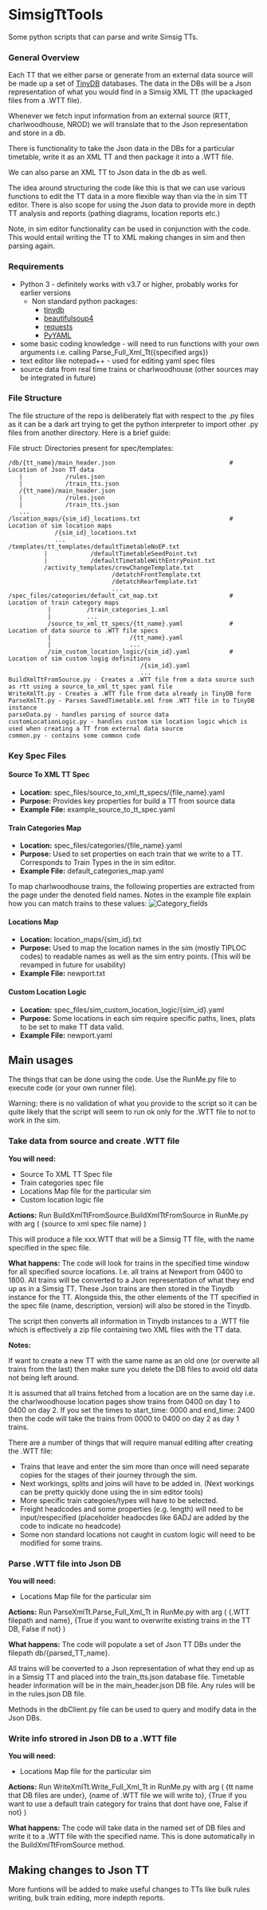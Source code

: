 # SimsigTtTools
Some python scripts that can parse and write Simsig TTs.

### General Overview
Each TT that we either parse or generate from an external data source will be made up a set of [TinyDB](https://tinydb.readthedocs.io/en/latest/getting-started.html) databases. 
The data in the DBs will be a Json representation of what you would find in a Simsig XML TT (the upackaged files from a .WTT file).

Whenever we fetch input information from an external source (RTT, charlwoodhouse, NROD) we will translate that to the Json representation and store in a db.

There is functionality to take the Json data in the DBs for a particular timetable, write it as an XML TT and then package it into a .WTT file.

We can also parse an XML TT to Json data in the db as well.

The idea around structuring the code like this is that we can use various functions to edit the TT data in a more flexible way than via the in sim TT editor.
There is also scope for using the Json data to provide more in depth TT analysis and reports (pathing diagrams, location reports etc.)

Note, in sim editor functionality can be used in conjunction with the code. 
This would entail writing the TT to XML making changes in sim and then parsing again. 

### Requirements 
- Python 3 - definitely works with v3.7 or higher, probably works for earlier versions
    - Non standard python packages:
        - [tinydb](https://tinydb.readthedocs.io/en/latest/getting-started.html)
        - [beautifulsoup4](https://www.crummy.com/software/BeautifulSoup/bs4/doc/)
        - [requests](https://pypi.org/project/requests/)
        - [PyYAML](https://pypi.org/project/PyYAML/)
- some basic coding knowledge - will need to run functions with your own arguments i.e. calling Parse_Full_Xml_Tt({specified args})
- text editor like notepad++ - used for editing yaml spec files
- source data from real time trains or charlwoodhouse (other sources may be integrated in future)

### File Structure

The file structure of the repo is deliberately flat with respect to the .py files as it can be a dark art trying to get the python interpreter to import other .py files from another directory.
Here is a brief guide:

File struct:
Directories present for spec/templates:
```
/db/{tt_name}/main_header.json                                # Location of Json TT data
   |            /rules.json
   |            /train_tts.json 
   /{tt_name}/main_header.json
   |            /rules.json
   |            /train_tts.json
   ...
/location_maps/{sim_id}_locations.txt                         # Location of sim location maps
             /{sim_id}_locations.txt
             ...
/templates/tt_templates/defaultTimetableNoEP.txt
          |            /defaultTimetableSeedPoint.txt
          |            /defaultTimetableWithEntryPoint.txt
          /activity_templates/crewChangeTemplate.txt
                             /detatchFrontTemplate.txt
                             /detatchRearTemplate.txt
                             ...
/spec_files/categories/default_cat_map.txt                    # Location of train category maps
           |          /train_categories_1.xml
           |          ...
           /source_to_xml_tt_specs/{tt_name}.yaml             # Location of data source to .WTT file specs
           |                      /{tt_name}.yaml
           |                      ...
           /sim_custom_location_logic/{sim_id}.yaml           # Location of sim custom logig definitions
                                     /{sim_id}.yaml
                                     ...
BuildXmlTtFromSource.py - Creates a .WTT file from a data source such as rtt using a source_to_xml_tt_spec yaml file
WriteXmlTt.py - Creates a .WTT file from data already in TinyDB form
ParseXmlTt.py - Parses SavedTimetable.xml from .WTT file in to TinyDB instance
parseData.py - handles parsing of source data
customLocationLogic.py - handles custom sim location logic which is used when creating a TT from external data source
common.py - contains some common code
```

### Key Spec Files
#### Source To XML TT Spec
- **Location:** spec_files/source_to_xml_tt_specs/{file_name}.yaml
- **Purpose:** Provides key properties for build a TT from source data
- **Example File:** example_source_to_tt_spec.yaml

#### Train Categories Map
- **Location:** spec_files/categories/{file_name}.yaml
- **Purpose:** Used to set properties on each train that we write to a TT. Corresponds to Train Types in the in sim editor.
- **Example File:** default_categories_map.yaml

To map charlwoodhouse trains, the following properties are extracted from the page under the denoted field names. Notes in the example file explain how you can match trains to these values:
![Category_fields](https://github.com/thejosmeister/SimsigTtTools/blob/master/assorted_files/Category_fields.png)

#### Locations Map
- **Location:** location_maps/{sim_id}.txt
- **Purpose:** Used to map the location names in the sim (mostly TIPLOC codes) to readable names as well as the sim entry points. (This will be revamped in future for usability)
- **Example File:** newport.txt

#### Custom Location Logic
- **Location:** spec_files/sim_custom_location_logic/{sim_id}.yaml
- **Purpose:** Some locations in each sim require specific paths, lines, plats to be set to make TT data valid.
- **Example File:** newport.yaml


## Main usages
The things that can be done using the code. Use the RunMe.py file to execute code (or your own runner file).

Warning: there is no validation of what you provide to the script so it can be quite likely that the script will seem to run ok only for the .WTT file to not to work in the sim.

### Take data from source and create .WTT file
**You will need:**
- Source To XML TT Spec file
- Train categories spec file
- Locations Map file for the particular sim
- Custom location logic file

**Actions:**
Run BuildXmlTtFromSource.BuildXmlTtFromSource in RunMe.py with arg ( {source to xml spec file name} )

This will produce a file xxx.WTT that will be a Simsig TT file, with the name specified in the spec file.

**What happens:**
The code will look for trains in the specified time window for all specified source locations. I.e. all trains at Newport from 0400 to 1800.
All trains will be converted to a Json representation of what they end up as in a Simsig TT. These Json trains are then stored in the Tinydb instance for the TT.
Alongside this, the other elements of the TT specified in the spec file (name, description, version) will also be stored in the Tinydb.

The script then converts all information in Tinydb instances to a .WTT file which is effectively a zip file containing two XML files with the TT data.

**Notes:**

If want to create a new TT with the same name as an old one (or overwite all trains from the last) then make sure you delete the DB files to avoid old data not being left around.

It is assumed that all trains fetched from a location are on the same day i.e. the charlwoodhouse location pages show trains from 0400 on day 1 to 0400 on day 2. If you set the times to start_time: 0000 and end_time: 2400 then the code will take the trains from 0000 to 0400 on day 2 as day 1 trains.

There are a number of things that will require manual editing after creating the .WTT file:
- Trains that leave and enter the sim more than once will need separate copies for the stages of their journey through the sim.
- Next workings, splits and joins will have to be added in. (Next workings can be pretty quickly done using the in sim editor tools)
- More specific train categoies/types will have to be selected.
- Freight headcodes and some properties (e.g. length) will need to be input/respecified (placeholder headocdes like 6ADJ are added by the code to indicate no headcode)
- Some non standard locations not caught in custom logic will need to be modified for some trains.

### Parse .WTT file into Json DB
**You will need:**
- Locations Map file for the particular sim

**Actions:**
Run ParseXmlTt.Parse_Full_Xml_Tt in RunMe.py with arg ( {.WTT filepath and name}, {True if you want to overwrite existing trains in the TT DB, False if not} )

**What happens:**
The code will populate a set of Json TT DBs under the filepath db/{parsed_TT_name}.

All trains will be converted to a Json representation of what they end up as in a Simsig TT and placed into the train_tts.json database file. Timetable header information will be in the main_header.json DB file. Any rules will be in the rules.json DB file.

Methods in the dbClient.py file can be used to query and modify data in the Json DBs.


### Write info strored in Json DB to a .WTT file
**You will need:**
- Locations Map file for the particular sim

**Actions:**
Run WriteXmlTt.Write_Full_Xml_Tt in RunMe.py with arg ( {tt name that DB files are under}, {name of .WTT file we will write to}, {True if you want to use a default train category for trains that dont have one, False if not} )

**What happens:**
The code will take data in the named set of DB files and write it to a .WTT file with the specified name. This is done automatically in the BuildXmlTtFromSource method.

## Making changes to Json TT

More funtions will be added to make useful changes to TTs like bulk rules writing, bulk train editing, more indepth reports.
